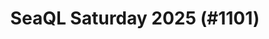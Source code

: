 ---
layout: event
title: "SeaQL Saturday 2025 (#1101)"
subtitle: ""
tags: ["Brouwersdam", "Zuid-Holland", "physical", "2025", "Netherlands", "Europe"]
thumb: /assets/img/logos/Just_icon_Color_small.png
comments: false
data: SQLSat1101
---